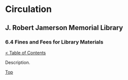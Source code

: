 <head>
	<link rel="stylesheet" type="text/css" href="../main.css">
</head>

[0]: ../README.md
[6.4]: fines-and-fees-for-library-materials.md

# Circulation
## J. Robert Jamerson Memorial Library
### 6.4 Fines and Fees for Library Materials
[< Table of Contents][0]

Description.

[Top][6.4]